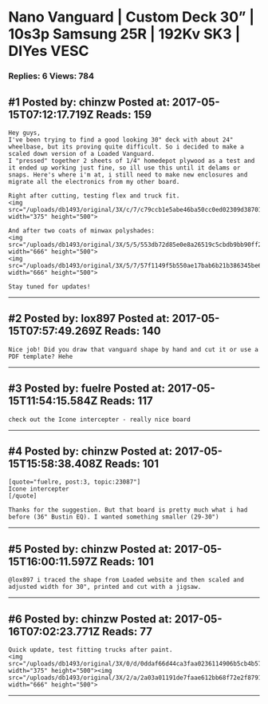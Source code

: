 # Nano Vanguard &#124; Custom Deck 30&rdquo; &#124; 10s3p Samsung 25R &#124; 192Kv SK3 &#124; DIYes VESC

### Replies: 6 Views: 784

## \#1 Posted by: chinzw Posted at: 2017-05-15T07:12:17.719Z Reads: 159

```
Hey guys,
I've been trying to find a good looking 30" deck with about 24" wheelbase, but its proving quite difficult. So i decided to make a scaled down version of a Loaded Vanguard.
I "pressed" together 2 sheets of 1/4" homedepot plywood as a test and it ended up working just fine, so ill use this until it delams or snaps. Here's where i'm at, i still need to make new enclosures and migrate all the electronics from my other board.

Right after cutting, testing flex and truck fit.
<img src="/uploads/db1493/original/3X/c/7/c79ccb1e5abe46ba50cc0ed02309d387011352f7.jpg" width="375" height="500">

And after two coats of minwax polyshades:
<img src="/uploads/db1493/original/3X/5/5/553db72d85e0e8a26519c5cbdb9bb90ff22df1cd.jpg" width="666" height="500">
<img src="/uploads/db1493/original/3X/5/7/57f1149f5b550ae17bab6b21b386345be69cd087.jpg" width="666" height="500">

Stay tuned for updates!
```

---
## \#2 Posted by: lox897 Posted at: 2017-05-15T07:57:49.269Z Reads: 140

```
Nice job! Did you draw that vanguard shape by hand and cut it or use a PDF template? Hehe
```

---
## \#3 Posted by: fuelre Posted at: 2017-05-15T11:54:15.584Z Reads: 117

```
check out the Icone intercepter - really nice board
```

---
## \#4 Posted by: chinzw Posted at: 2017-05-15T15:58:38.408Z Reads: 101

```
[quote="fuelre, post:3, topic:23087"]
Icone intercepter
[/quote]

Thanks for the suggestion. But that board is pretty much what i had before (36" Bustin EQ). I wanted something smaller (29-30")
```

---
## \#5 Posted by: chinzw Posted at: 2017-05-15T16:00:11.597Z Reads: 101

```
@lox897 i traced the shape from Loaded website and then scaled and adjusted width for 30", printed and cut with a jigsaw.
```

---
## \#6 Posted by: chinzw Posted at: 2017-05-16T07:02:23.771Z Reads: 77

```
Quick update, test fitting trucks after paint.
<img src="/uploads/db1493/original/3X/0/d/0ddaf66d44ca3faa0236114906b5cb4b57d5eadf.jpg" width="375" height="500"><img src="/uploads/db1493/original/3X/2/a/2a03a01191de7faae612bb68f72e2f87911370b8.jpg" width="666" height="500">
```

---
